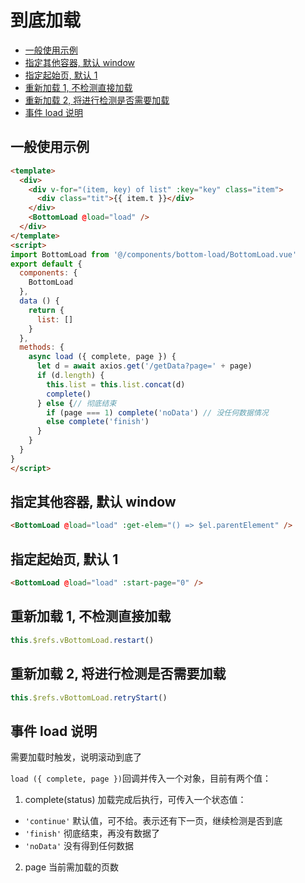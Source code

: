 # 到底加载<!-- omit in toc -->
- [一般使用示例](#%E4%B8%80%E8%88%AC%E4%BD%BF%E7%94%A8%E7%A4%BA%E4%BE%8B)
- [指定其他容器, 默认 window](#%E6%8C%87%E5%AE%9A%E5%85%B6%E4%BB%96%E5%AE%B9%E5%99%A8-%E9%BB%98%E8%AE%A4-window)
- [指定起始页, 默认 1](#%E6%8C%87%E5%AE%9A%E8%B5%B7%E5%A7%8B%E9%A1%B5-%E9%BB%98%E8%AE%A4-1)
- [重新加载 1, 不检测直接加载](#%E9%87%8D%E6%96%B0%E5%8A%A0%E8%BD%BD-1-%E4%B8%8D%E6%A3%80%E6%B5%8B%E7%9B%B4%E6%8E%A5%E5%8A%A0%E8%BD%BD)
- [重新加载 2, 将进行检测是否需要加载](#%E9%87%8D%E6%96%B0%E5%8A%A0%E8%BD%BD-2-%E5%B0%86%E8%BF%9B%E8%A1%8C%E6%A3%80%E6%B5%8B%E6%98%AF%E5%90%A6%E9%9C%80%E8%A6%81%E5%8A%A0%E8%BD%BD)
- [事件 load 说明](#%E4%BA%8B%E4%BB%B6-load-%E8%AF%B4%E6%98%8E)

## 一般使用示例

```html
<template>
  <div>
    <div v-for="(item, key) of list" :key="key" class="item">
      <div class="tit">{{ item.t }}</div>
    </div>
    <BottomLoad @load="load" />
  </div>
</template>
<script>
import BottomLoad from '@/components/bottom-load/BottomLoad.vue'
export default {
  components: {
    BottomLoad
  },
  data () {
    return {
      list: []
    }
  },
  methods: {
    async load ({ complete, page }) {
      let d = await axios.get('/getData?page=' + page)
      if (d.length) {
        this.list = this.list.concat(d)
        complete()
      } else {// 彻底结束
        if (page === 1) complete('noData') // 没任何数据情况
        else complete('finish')
      }
    }
  }
}
</script>

```

## 指定其他容器, 默认 window

```html
<BottomLoad @load="load" :get-elem="() => $el.parentElement" />
```

## 指定起始页, 默认 1

```html
<BottomLoad @load="load" :start-page="0" />
```

## 重新加载 1, 不检测直接加载

```js
this.$refs.vBottomLoad.restart()
```

## 重新加载 2, 将进行检测是否需要加载

```js
this.$refs.vBottomLoad.retryStart()
```

## 事件 load 说明

需要加载时触发，说明滚动到底了

`load ({ complete, page })`回调并传入一个对象，目前有两个值：

1. complete(status) 加载完成后执行，可传入一个状态值：
  - `'continue'` 默认值，可不给。表示还有下一页，继续检测是否到底
  - `'finish'` 彻底结束，再没有数据了
  - `'noData'` 没有得到任何数据
2. page 当前需加载的页数

